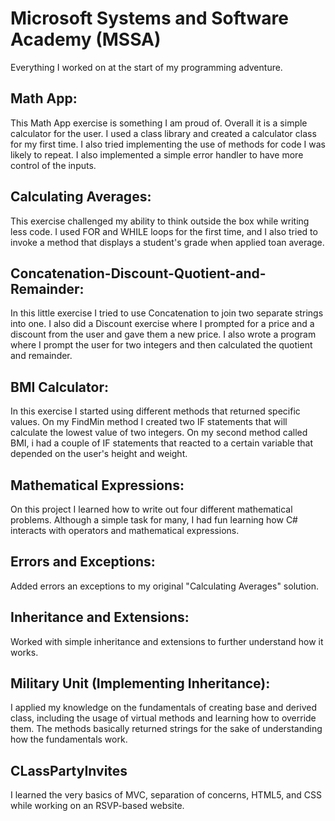 # Microsoft Systems and Software Academy (MSSA)
Everything I worked on at the start of my programming adventure.

## Math App:
 This Math App exercise is something I am proud of. Overall it is a simple calculator for the user. 
I used a class library and created a calculator class for my first time. 
I also tried implementing the use of methods for code I was likely to repeat. 
I also implemented a simple error handler to have more control of the inputs.

## Calculating Averages: 
This exercise challenged my ability to think outside the box while writing less code. 
I used FOR and WHILE loops for the first time, and I also tried to invoke a method that displays a student's grade when applied toan average.

## Concatenation-Discount-Quotient-and-Remainder:
 In this little exercise I tried to use Concatenation to join two separate strings into one.
I also did a Discount exercise where I prompted for a price and a discount from the user and gave them a new price. 
I also wrote a program where I prompt the user for two integers and then calculated the quotient and remainder.

## BMI Calculator: 
In this exercise I started using different methods that returned specific values. 
On my FindMin method I created two IF statements that will calculate the lowest value of two integers. 
On my second method called BMI, i had a couple of IF statements that reacted to a certain variable that depended on the user's height and weight.

## Mathematical Expressions:
 On this project I learned how to write out four different mathematical problems. 
Although a simple task for many, I had fun learning how C# interacts with operators and mathematical expressions.

## Errors and Exceptions: 
Added errors an exceptions to my original "Calculating Averages" solution.

## Inheritance and Extensions: 
Worked with simple inheritance and extensions to further understand how it works.

## Military Unit (Implementing Inheritance): 
I applied my knowledge on the fundamentals of creating base and derived class, including the usage of virtual methods and learning how to override them. The methods basically returned strings for the sake of understanding how the fundamentals work.

## CLassPartyInvites
I learned the very basics of MVC, separation of concerns, HTML5, and CSS while working on an RSVP-based website.
